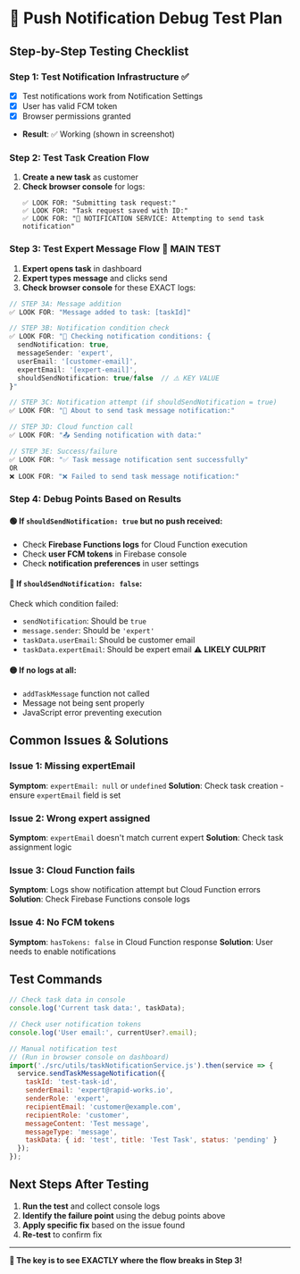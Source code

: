 # 🚨 Push Notification Debug Test Plan

## Step-by-Step Testing Checklist

### **Step 1: Test Notification Infrastructure** ✅ 
- [x] Test notifications work from Notification Settings
- [x] User has valid FCM token
- [x] Browser permissions granted
- **Result**: ✅ Working (shown in screenshot)

### **Step 2: Test Task Creation Flow**
1. **Create a new task** as customer
2. **Check browser console** for logs:
   ```
   ✅ LOOK FOR: "Submitting task request:"
   ✅ LOOK FOR: "Task request saved with ID:"
   ✅ LOOK FOR: "🔔 NOTIFICATION SERVICE: Attempting to send task notification"
   ```

### **Step 3: Test Expert Message Flow** 🎯 **MAIN TEST**
1. **Expert opens task** in dashboard
2. **Expert types message** and clicks send
3. **Check browser console** for these EXACT logs:

```javascript
// STEP 3A: Message addition
✅ LOOK FOR: "Message added to task: [taskId]"

// STEP 3B: Notification condition check
✅ LOOK FOR: "🔔 Checking notification conditions: {
  sendNotification: true,
  messageSender: 'expert',
  userEmail: '[customer-email]',
  expertEmail: '[expert-email]',
  shouldSendNotification: true/false  // ⚠️ KEY VALUE
}"

// STEP 3C: Notification attempt (if shouldSendNotification = true)
✅ LOOK FOR: "🚀 About to send task message notification:"

// STEP 3D: Cloud function call
✅ LOOK FOR: "📤 Sending notification with data:"

// STEP 3E: Success/failure
✅ LOOK FOR: "✅ Task message notification sent successfully"
OR
❌ LOOK FOR: "❌ Failed to send task message notification:"
```

### **Step 4: Debug Points Based on Results**

#### **🟢 If `shouldSendNotification: true` but no push received:**
- Check **Firebase Functions logs** for Cloud Function execution
- Check **user FCM tokens** in Firebase console
- Check **notification preferences** in user settings

#### **🔴 If `shouldSendNotification: false`:**
Check which condition failed:
- `sendNotification`: Should be `true`
- `message.sender`: Should be `'expert'`
- `taskData.userEmail`: Should be customer email
- `taskData.expertEmail`: Should be expert email ⚠️ **LIKELY CULPRIT**

#### **🟡 If no logs at all:**
- `addTaskMessage` function not called
- Message not being sent properly
- JavaScript error preventing execution

## Common Issues & Solutions

### **Issue 1: Missing expertEmail**
**Symptom**: `expertEmail: null` or `undefined`
**Solution**: Check task creation - ensure `expertEmail` field is set

### **Issue 2: Wrong expert assigned**
**Symptom**: `expertEmail` doesn't match current expert
**Solution**: Check task assignment logic

### **Issue 3: Cloud Function fails**
**Symptom**: Logs show notification attempt but Cloud Function errors
**Solution**: Check Firebase Functions console logs

### **Issue 4: No FCM tokens**
**Symptom**: `hasTokens: false` in Cloud Function response
**Solution**: User needs to enable notifications

## Test Commands

```javascript
// Check task data in console
console.log('Current task data:', taskData);

// Check user notification tokens
console.log('User email:', currentUser?.email);

// Manual notification test
// (Run in browser console on dashboard)
import('./src/utils/taskNotificationService.js').then(service => {
  service.sendTaskMessageNotification({
    taskId: 'test-task-id',
    senderEmail: 'expert@rapid-works.io',
    senderRole: 'expert',
    recipientEmail: 'customer@example.com',
    recipientRole: 'customer',
    messageContent: 'Test message',
    messageType: 'message',
    taskData: { id: 'test', title: 'Test Task', status: 'pending' }
  });
});
```

## Next Steps After Testing

1. **Run the test** and collect console logs
2. **Identify the failure point** using the debug points above
3. **Apply specific fix** based on the issue found
4. **Re-test** to confirm fix

---
**🎯 The key is to see EXACTLY where the flow breaks in Step 3!**
